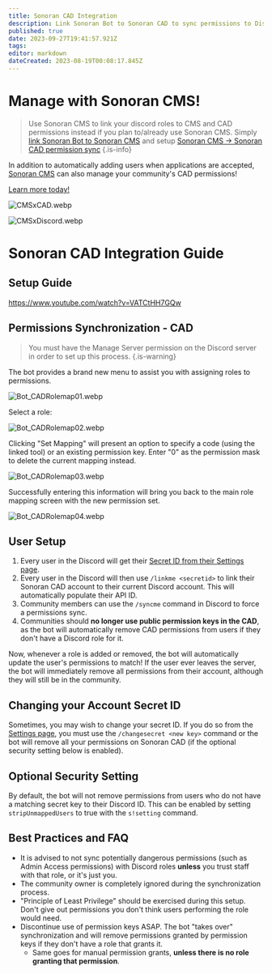 ```yaml
---
title: Sonoran CAD Integration
description: Link Sonoran Bot to Sonoran CAD to sync permissions to Discord roles and other handy features!
published: true
date: 2023-09-27T19:41:57.921Z
tags: 
editor: markdown
dateCreated: 2023-08-19T00:08:17.845Z
---
```


# Manage with Sonoran CMS!
> Use Sonoran CMS to link your discord roles to CMS and CAD permissions instead if you plan to/already use Sonoran CMS. Simply [link Sonoran Bot to Sonoran CMS](/tutorials/getting-started/sonoran-cms-integration) and setup [Sonoran CMS -> Sonoran CAD permission sync](https://info.sonorancms.com/integration-capabilities/sonoran-cad-sync)
{.is-info}


In addition to automatically adding users when applications are accepted, [Sonoran CMS](https://info.sonorancms.com/why-choose-sonoran-cms/why-choose-sonoran-cms) can also manage your community's CAD permissions!

[Learn more today!](https://info.sonorancms.com/why-choose-sonoran-cms/why-choose-sonoran-cms)

![CMSxCAD.webp](/tutorials/getting-started/sonoran-cad-integration/CMSxCAD.webp)

![CMSxDiscord.webp](/tutorials/getting-started/sonoran-cad-integration/CMSxDiscord.webp)

# Sonoran CAD Integration Guide

## Setup Guide

https://www.youtube.com/watch?v=VATCtHH7GQw

## Permissions Synchronization - CAD

> You must have the Manage Server permission on the Discord server in order to set up this process.
{.is-warning}

The bot provides a brand new menu to assist you with assigning roles to permissions.

![Bot_CADRolemap01.webp](/tutorials/getting-started/sonoran-cad-integration/Bot_CADRolemap01.webp)

Select a role:

![Bot_CADRolemap02.webp](/tutorials/getting-started/sonoran-cad-integration/Bot_CADRolemap02.webp)

Clicking "Set Mapping" will present an option to specify a code (using the linked tool) or an existing permission key. Enter "0" as the permission mask to delete the current mapping instead.

![Bot_CADRolemap03.webp](/tutorials/getting-started/sonoran-cad-integration/Bot_CADRolemap03.webp)

Successfully entering this information will bring you back to the main role mapping screen with the new permission set.

![Bot_CADRolemap04.webp](/tutorials/getting-started/sonoran-cad-integration/Bot_CADRolemap04.webp)

## User Setup

1. Every user in the Discord will get their [Secret ID from their Settings page](https://info.sonorancad.com/sonoran-cad/api-integration/getting-started/account-secret-id).
2. Every user in the Discord will then use `/linkme <secretid>` to link their Sonoran CAD account to their current Discord account. This will automatically populate their API ID.
3. Community members can use the `/syncme` command in Discord to force a permissions sync.
4. Communities should **no longer use public permission keys in the CAD**, as the bot will automatically remove CAD permissions from users if they don't have a Discord role for it.

Now, whenever a role is added or removed, the bot will automatically update the user's permissions to match! If the user ever leaves the server, the bot will immediately remove all permissions from their account, although they will still be in the community.

## Changing your Account Secret ID

Sometimes, you may wish to change your secret ID. If you do so from the [Settings page](https://info.sonorancad.com/sonoran-cad/api-integration/getting-started/account-secret-id), you must use the `/changesecret <new key>` command or the bot will remove all your permissions on Sonoran CAD (if the optional security setting below is enabled).

## Optional Security Setting

By default, the bot will not remove permissions from users who do not have a matching secret key to their Discord ID. This can be enabled by setting `stripUnmappedUsers` to true with the `s!setting` command.

## Best Practices and FAQ

* It is advised to not sync potentially dangerous permissions (such as Admin Access permissions) with Discord roles **unless** you trust staff with that role, or it's just you.
* The community owner is completely ignored during the synchronization process.
* "Principle of Least Privilege" should be exercised during this setup. Don't give out permissions you don't think users performing the role would need.
* Discontinue use of permission keys ASAP. The bot "takes over" synchronization and will remove permissions granted by permission keys if they don't have a role that grants it.
  * Same goes for manual permission grants, **unless there is no role granting that permission**.

